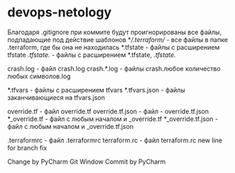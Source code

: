 # devops-netology
Благодаря .gitignore при коммите будут проигнорированы все файлы, подпадающие под действие шаблонов
**/.terraform/* -  все файлы в папке .terraform, где бы она не находилась
*.tfstate  - файлы с расширением tfstate
*.tfstate.*  - файлы с расширением  *.tfstate, *.tfstate.*

crash.log - файл crash.log
crash.*.log - файлы crash.любое количество любых символов.log

*.tfvars - файлы с расширением tfvars
*.tfvars.json - файлы заканчивающиеся на tfvars.json

override.tf - файл override.tf
override.tf.json - файл - override.tf.json 
*_override.tf - файл с любым началом и _override.tf
*_override.tf.json - файл с любым началом и _override.tf.json

.terraformrc - файл .terraformrc
terraform.rc - файл terraform.rc
new line for branch fix

Change by PyCharm Git Window
Commit by PyCharm 